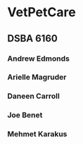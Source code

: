 # VetPetCare
## DSBA 6160

### Andrew Edmonds
### Arielle Magruder
### Daneen Carroll
### Joe Benet
### Mehmet Karakus
